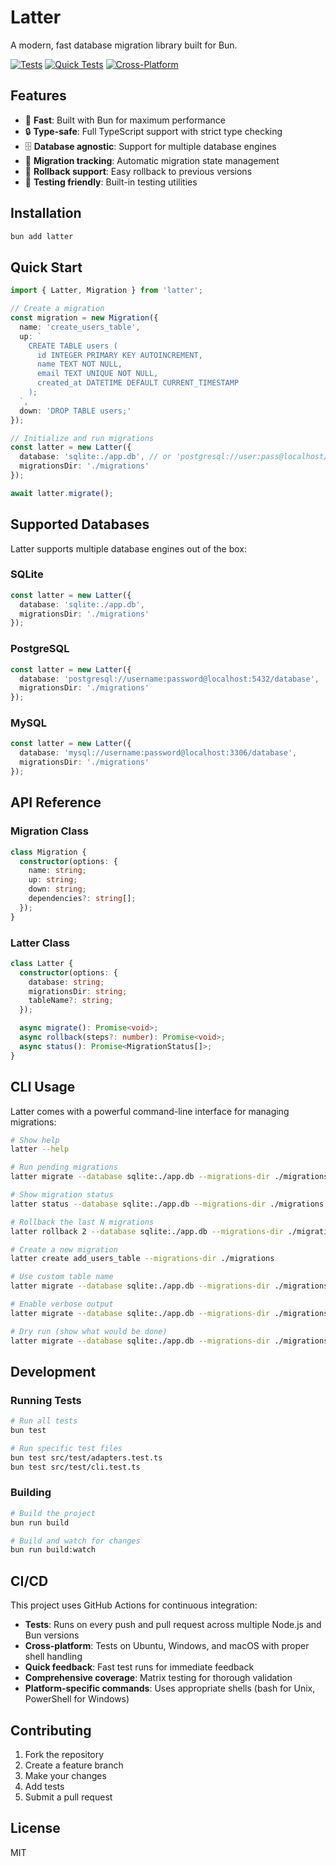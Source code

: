 # Latter

A modern, fast database migration library built for Bun.

[![Tests](https://github.com/yourusername/latter/workflows/Tests/badge.svg)](https://github.com/yourusername/latter/actions)
[![Quick Tests](https://github.com/yourusername/latter/workflows/Quick%20Tests/badge.svg)](https://github.com/yourusername/latter/actions)
[![Cross-Platform](https://github.com/yourusername/latter/workflows/Cross-Platform%20Tests/badge.svg)](https://github.com/yourusername/latter/actions)

## Features

- 🚀 **Fast**: Built with Bun for maximum performance
- 🔒 **Type-safe**: Full TypeScript support with strict type checking
- 🗄️ **Database agnostic**: Support for multiple database engines
- 📝 **Migration tracking**: Automatic migration state management
- 🔄 **Rollback support**: Easy rollback to previous versions
- 🧪 **Testing friendly**: Built-in testing utilities

## Installation

```bash
bun add latter
```

## Quick Start

```typescript
import { Latter, Migration } from 'latter';

// Create a migration
const migration = new Migration({
  name: 'create_users_table',
  up: `
    CREATE TABLE users (
      id INTEGER PRIMARY KEY AUTOINCREMENT,
      name TEXT NOT NULL,
      email TEXT UNIQUE NOT NULL,
      created_at DATETIME DEFAULT CURRENT_TIMESTAMP
    );
  `,
  down: 'DROP TABLE users;'
});

// Initialize and run migrations
const latter = new Latter({
  database: 'sqlite:./app.db', // or 'postgresql://user:pass@localhost/db' or 'mysql://user:pass@localhost/db'
  migrationsDir: './migrations'
});

await latter.migrate();
```

## Supported Databases

Latter supports multiple database engines out of the box:

### SQLite
```typescript
const latter = new Latter({
  database: 'sqlite:./app.db',
  migrationsDir: './migrations'
});
```

### PostgreSQL
```typescript
const latter = new Latter({
  database: 'postgresql://username:password@localhost:5432/database',
  migrationsDir: './migrations'
});
```

### MySQL
```typescript
const latter = new Latter({
  database: 'mysql://username:password@localhost:3306/database',
  migrationsDir: './migrations'
});
```

## API Reference

### Migration Class

```typescript
class Migration {
  constructor(options: {
    name: string;
    up: string;
    down: string;
    dependencies?: string[];
  });
}
```

### Latter Class

```typescript
class Latter {
  constructor(options: {
    database: string;
    migrationsDir: string;
    tableName?: string;
  });

  async migrate(): Promise<void>;
  async rollback(steps?: number): Promise<void>;
  async status(): Promise<MigrationStatus[]>;
}
```

## CLI Usage

Latter comes with a powerful command-line interface for managing migrations:

```bash
# Show help
latter --help

# Run pending migrations
latter migrate --database sqlite:./app.db --migrations-dir ./migrations

# Show migration status
latter status --database sqlite:./app.db --migrations-dir ./migrations

# Rollback the last N migrations
latter rollback 2 --database sqlite:./app.db --migrations-dir ./migrations

# Create a new migration
latter create add_users_table --migrations-dir ./migrations

# Use custom table name
latter migrate --database sqlite:./app.db --migrations-dir ./migrations --table-name custom_migrations

# Enable verbose output
latter migrate --database sqlite:./app.db --migrations-dir ./migrations --verbose

# Dry run (show what would be done)
latter migrate --database sqlite:./app.db --migrations-dir ./migrations --dry-run
```

## Development

### Running Tests

```bash
# Run all tests
bun test

# Run specific test files
bun test src/test/adapters.test.ts
bun test src/test/cli.test.ts
```

### Building

```bash
# Build the project
bun run build

# Build and watch for changes
bun run build:watch
```

## CI/CD

This project uses GitHub Actions for continuous integration:

- **Tests**: Runs on every push and pull request across multiple Node.js and Bun versions
- **Cross-platform**: Tests on Ubuntu, Windows, and macOS with proper shell handling
- **Quick feedback**: Fast test runs for immediate feedback
- **Comprehensive coverage**: Matrix testing for thorough validation
- **Platform-specific commands**: Uses appropriate shells (bash for Unix, PowerShell for Windows)

## Contributing

1. Fork the repository
2. Create a feature branch
3. Make your changes
4. Add tests
5. Submit a pull request

## License

MIT
